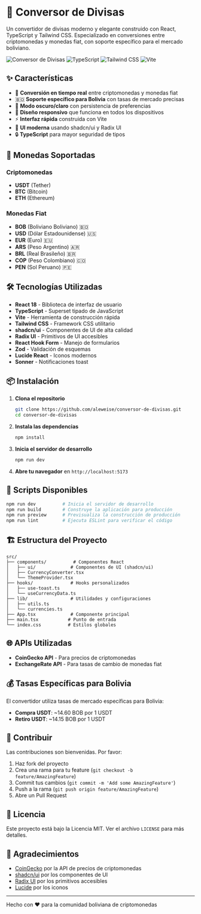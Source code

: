 # 💱 Conversor de Divisas

Un convertidor de divisas moderno y elegante construido con React, TypeScript y Tailwind CSS. Especializado en conversiones entre criptomonedas y monedas fiat, con soporte específico para el mercado boliviano.

![Conversor de Divisas](https://img.shields.io/badge/React-18-blue)
![TypeScript](https://img.shields.io/badge/TypeScript-5.5-blue)
![Tailwind CSS](https://img.shields.io/badge/Tailwind-3.4-blue)
![Vite](https://img.shields.io/badge/Vite-5.4-purple)

## ✨ Características

- 🔄 **Conversión en tiempo real** entre criptomonedas y monedas fiat
- 🇧🇴 **Soporte específico para Bolivia** con tasas de mercado precisas
- 🌙 **Modo oscuro/claro** con persistencia de preferencias
- 📱 **Diseño responsivo** que funciona en todos los dispositivos
- ⚡ **Interfaz rápida** construida con Vite
- 🎨 **UI moderna** usando shadcn/ui y Radix UI
- 🔒 **TypeScript** para mayor seguridad de tipos

## 🚀 Monedas Soportadas

### Criptomonedas
- **USDT** (Tether)
- **BTC** (Bitcoin)
- **ETH** (Ethereum)

### Monedas Fiat
- **BOB** (Boliviano Boliviano) 🇧🇴
- **USD** (Dólar Estadounidense) 🇺🇸
- **EUR** (Euro) 🇪🇺
- **ARS** (Peso Argentino) 🇦🇷
- **BRL** (Real Brasileño) 🇧🇷
- **COP** (Peso Colombiano) 🇨🇴
- **PEN** (Sol Peruano) 🇵🇪

## 🛠️ Tecnologías Utilizadas

- **React 18** - Biblioteca de interfaz de usuario
- **TypeScript** - Superset tipado de JavaScript
- **Vite** - Herramienta de construcción rápida
- **Tailwind CSS** - Framework CSS utilitario
- **shadcn/ui** - Componentes de UI de alta calidad
- **Radix UI** - Primitivos de UI accesibles
- **React Hook Form** - Manejo de formularios
- **Zod** - Validación de esquemas
- **Lucide React** - Iconos modernos
- **Sonner** - Notificaciones toast

## 📦 Instalación

1. **Clona el repositorio**
   ```bash
   git clone https://github.com/aleweise/conversor-de-divisas.git
   cd conversor-de-divisas
   ```

2. **Instala las dependencias**
   ```bash
   npm install
   ```

3. **Inicia el servidor de desarrollo**
   ```bash
   npm run dev
   ```

4. **Abre tu navegador** en `http://localhost:5173`

## 🔧 Scripts Disponibles

```bash
npm run dev          # Inicia el servidor de desarrollo
npm run build        # Construye la aplicación para producción
npm run preview      # Previsualiza la construcción de producción
npm run lint         # Ejecuta ESLint para verificar el código
```

## 🏗️ Estructura del Proyecto

```
src/
├── components/          # Componentes React
│   ├── ui/             # Componentes de UI (shadcn/ui)
│   ├── CurrencyConverter.tsx
│   └── ThemeProvider.tsx
├── hooks/              # Hooks personalizados
│   ├── use-toast.ts
│   └── useCurrencyData.ts
├── lib/                # Utilidades y configuraciones
│   ├── utils.ts
│   └── currencies.ts
├── App.tsx             # Componente principal
├── main.tsx           # Punto de entrada
└── index.css          # Estilos globales
```

## 🌐 APIs Utilizadas

- **CoinGecko API** - Para precios de criptomonedas
- **ExchangeRate API** - Para tasas de cambio de monedas fiat

## 💰 Tasas Específicas para Bolivia

El convertidor utiliza tasas de mercado específicas para Bolivia:
- **Compra USDT**: ~14.60 BOB por 1 USDT
- **Retiro USDT**: ~14.15 BOB por 1 USDT

## 🤝 Contribuir

Las contribuciones son bienvenidas. Por favor:

1. Haz fork del proyecto
2. Crea una rama para tu feature (`git checkout -b feature/AmazingFeature`)
3. Commit tus cambios (`git commit -m 'Add some AmazingFeature'`)
4. Push a la rama (`git push origin feature/AmazingFeature`)
5. Abre un Pull Request

## 📄 Licencia

Este proyecto está bajo la Licencia MIT. Ver el archivo `LICENSE` para más detalles.

## 🙏 Agradecimientos

- [CoinGecko](https://www.coingecko.com) por la API de precios de criptomonedas
- [shadcn/ui](https://ui.shadcn.com) por los componentes de UI
- [Radix UI](https://www.radix-ui.com) por los primitivos accesibles
- [Lucide](https://lucide.dev) por los iconos

---

Hecho con ❤️ para la comunidad boliviana de criptomonedas